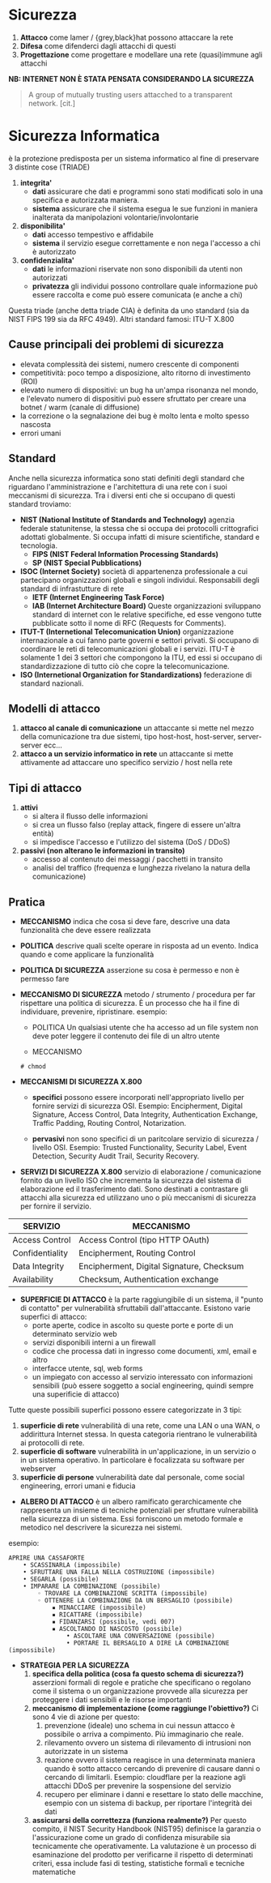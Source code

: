 # Sicurezza
1. **Attacco**
come lamer / {grey,black}hat possono attaccare la rete
2. **Difesa**
come difenderci dagli attacchi di questi
3. **Progettazione**
come progettare e modellare una rete (quasi)immune agli attacchi

**NB: INTERNET NON È STATA PENSATA CONSIDERANDO LA SICUREZZA**
> A group of mutually trusting users attacched to a transparent network. [cit.]

# Sicurezza Informatica
è la protezione predisposta per un sistema informatico al fine di preservare 3 distinte cose (TRIADE)
1. **integrita'**
	- **dati**
	assicurare che dati e programmi sono stati modificati solo in una specifica e autorizzata maniera.
	- **sistema**
	assicurare che il sistema esegua le sue funzioni in maniera inalterata da manipolazioni volontarie/involontarie
2. **disponibilita'**
	- **dati**
	accesso tempestivo e affidabile
	- **sistema**
	il servizio esegue correttamente e non nega l'accesso a chi è autorizzato
3. **confidenzialita'**
	- **dati**
	le informazioni riservate non sono disponibili da utenti non autorizzati
	- **privatezza**
	gli individui possono controllare quale informazione può essere raccolta e come può 	essere comunicata (e anche a chi)

Questa triade (anche detta triade CIA) è definita da uno standard (sia da NIST FIPS 199 sia da RFC 4949). Altri standard famosi: ITU-T X.800

## Cause principali dei problemi di sicurezza
- elevata complessità dei sistemi, numero crescente di componenti
- competitività: poco tempo a disposizione, alto ritorno di investimento (ROI)
- elevato numero di dispositivi: un bug ha un'ampa risonanza nel mondo, e l'elevato numero di dispositivi può essere sfruttato per creare una botnet / warm (canale di diffusione)
- la correzione o la segnalazione dei bug è molto lenta e molto spesso nascosta
- errori umani

## Standard
Anche nella sicurezza informatica sono stati definiti degli standard che riguardano l'amministrazione e l'architettura di una rete con i suoi meccanismi di sicurezza. Tra i diversi enti che si occupano di questi standard troviamo:
- **NIST (National Institute of Standards and Technology)**
agenzia federale statunitense, la stessa che si occupa dei protocolli crittografici adottati globalmente. Si occupa infatti di misure scientifiche, standard e tecnologia.
	- **FIPS (NIST Federal Information Processing Standards)**
	- **SP (NIST Special Pubblications)**
- **ISOC (Internet Society)**
società di appartenenza professionale a cui partecipano organizzazioni globali e singoli individui. Responsabili degli standard di infrastutture di rete
	- **IETF (Internet Engineering Task Force)**
	- **IAB (Internet Architecture Board)**
Queste organizzazioni sviluppano standard di internet con le relative specifiche, ed esse vengono tutte pubblicate sotto il nome di
RFC (Requests for Comments).
- **ITUT-T (Internetional Telecomunication Union)**
organizzazione internazionale a cui fanno parte governi e settori privati. Si occupano di coordinare le reti di telecomunicazioni globali e i servizi. ITU-T è solamente 1 dei 3 settori che compongono la ITU, ed essi si occupano di standardizzazione di tutto ciò che copre la telecomunicazione.
- **ISO (Internetional Organization for Standardizations)**
federazione di standard nazionali.

## Modelli di attacco
1. **attacco al canale di comunicazione**
un attaccante si mette nel mezzo della comunicazione tra due sistemi, tipo host-host, host-server, server-server ecc...
2. **attacco a un servizio informatico in rete**
un attaccante si mette attivamente ad attaccare uno specifico servizio / host nella rete

## Tipi di attacco
1. **attivi**
	- si altera il flusso delle informazioni
	- si crea un flusso falso (replay attack, fingere di essere un'altra entità)
	- si impedisce l'accesso e l'utilizzo del sistema (DoS / DDoS)
2. **passivi (non alterano le informazioni in transito)**
	- accesso al contenuto dei messaggi / pacchetti in transito
	- analisi del traffico (frequenza e lunghezza rivelano la natura della comunicazione)

## Pratica
- **MECCANISMO**
indica che cosa si deve fare, descrive una data funzionalità che deve essere realizzata

- **POLITICA**
descrive quali scelte operare in risposta ad un evento. Indica quando e come applicare la funzionalità

- **POLITICA DI SICUREZZA**
asserzione su cosa è permesso e non è permesso fare

- **MECCANISMO DI SICUREZZA**
metodo / strumento / procedura per far rispettare una politica di sicurezza. È un processo che ha il fine di individuare, prevenire, ripristinare.
esempio:
	- POLITICA
	Un qualsiasi utente che ha accesso ad un file system non deve poter leggere il contenuto dei file di un altro utente

	- MECCANISMO
	```
	# chmod
	```

- **MECCANISMI DI SICUREZZA X.800**
	- **specifici**
	possono essere incorporati nell'appropriato livello per fornire servizi di sicurezza OSI. Esempio: Encipherment, Digital Signature, Access Control, Data Integrity, Authentication Exchange, Traffic Padding, Routing Control, Notarization.

	- **pervasivi**
	non sono specifici di un paritcolare servizio di sicurezza / livello OSI. Esempio: Trusted Functionality, Security Label, Event Detection, Security Audit Trail, Security Recovery.

- **SERVIZI DI SICUREZZA X.800**
servizio di elaborazione / comunicazione fornito da un livello ISO che 	incrementa la sicurezza del sistema di elaborazione ed il trasferimento dati. Sono destinati a contrastare gli attacchi alla sicurezza ed utilizzano uno o più meccanismi di sicurezza per fornire il servizio.

**SERVIZIO** | **MECCANISMO**
--- | ---
Access Control | Access Control (tipo HTTP OAuth)
Confidentiality | Encipherment, Routing Control
Data Integrity | Encipherment, Digital Signature, Checksum
Availability | Checksum, Authentication exchange

- **SUPERFICIE DI ATTACCO**
è la parte raggiungibile di un sistema, il "punto di contatto" per vulnerabilità sfruttabili dall'attaccante. Esistono varie superfici di attacco:
	- porte aperte, codice in ascolto su queste porte e porte di un determinato servizio web
	- servizi disponibili interni a un firewall
	- codice che processa dati in ingresso come documenti, xml, email e altro
	- interfacce utente, sql, web forms
	- un impiegato con accesso al servizio interessato con informazioni sensibili (può essere soggetto a social engineering, quindi sempre una superificie di attacco)

Tutte queste possibili superfici possono essere categorizzate in 3 tipi:
1. **superficie di rete**
vulnerabilità di una rete, come una LAN o una WAN, o addirittura Internet stessa. In questa categoria rientrano le vulnerabilità ai protocolli di rete.
2. **superficie di software**
vulnerabilità in un'applicazione, in un servizio o in un sistema operativo. In particolare è focalizzata su software per webserver
3. **superficie di persone**
vulnerabilità date dal personale, come social engineering, errori umani e fiducia

- **ALBERO DI ATTACCO**
è un albero ramificato gerarchicamente che rappresenta un insieme di tecniche potenziali per sfruttare vulnerabilità nella sicurezza di un sistema. Essi forniscono un metodo formale e metodico nel descrivere la sicurezza nei sistemi.

esempio:
```
APRIRE UNA CASSAFORTE
    • SCASSINARLA (impossibile)
    • SFRUTTARE UNA FALLA NELLA COSTRUZIONE (impossibile)
    • SEGARLA (possibile)
    • IMPARARE LA COMBINAZIONE (possibile)
        ◦ TROVARE LA COMBINAZIONE SCRITTA (impossibile)
        ◦ OTTENERE LA COMBINAZIONE DA UN BERSAGLIO (possibile)
            ▪ MINACCIARE (impossibile)
            ▪ RICATTARE (impossibile)
            ▪ FIDANZARSI (possibile, vedi 007)
            ▪ ASCOLTANDO DI NASCOSTO (possibile)
                • ASCOLTARE UNA CONVERSAZIONE (possibile)
                • PORTARE IL BERSAGLIO A DIRE LA COMBINAZIONE (impossibile)
```

- **STRATEGIA PER LA SICUREZZA**
	1. **specifica della politica (cosa fa questo schema di sicurezza?)**
	asserzioni formali di regole e pratiche che specificano o regolano come il sistema o un organizzazione provvede alla sicurezza per proteggere i dati sensibili e le risorse importanti
	2. **meccanismo di implementazione (come raggiunge l'obiettivo?)**
  Ci sono 4 vie di azione per questo:
		1. prevenzione (ideale) uno schema in cui nessun attacco è possibile o arriva a compimento. Più immaginario che reale.
		2. rilevamento ovvero un sistema di rilevamento di intrusioni non autorizzate in un sistema
		3. reazione ovvero il sistema reagisce in una determinata maniera quando è sotto attacco cercando di prevenire di causare danni o cercando di limitarli. Esempio: cloudflare per la reazione agli attacchi DDoS per prevenire la sospensione del servizio
		4. recupero per eliminare i danni e resettare lo stato delle macchine, esempio con un sistema di backup, per riportare l'integrità dei dati
	3. **assicurarsi della correttezza (funziona realmente?)**
	Per questo compito, il NIST Security Handbook (NIST95) definisce la garanzia o l'assicurazione come un grado di confidenza misurabile sia tecnicamente che operativamente. La valutazione è un processo di esaminazione del prodotto per verificarne il rispetto di determinati criteri, essa include fasi di testing, statistiche formali e tecniche matematiche
